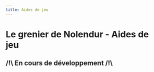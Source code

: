 ```yaml
---
title: Aides de jeu
---
```

# Le grenier de Nolendur - Aides de jeu

## /!\ En cours de développement /!\